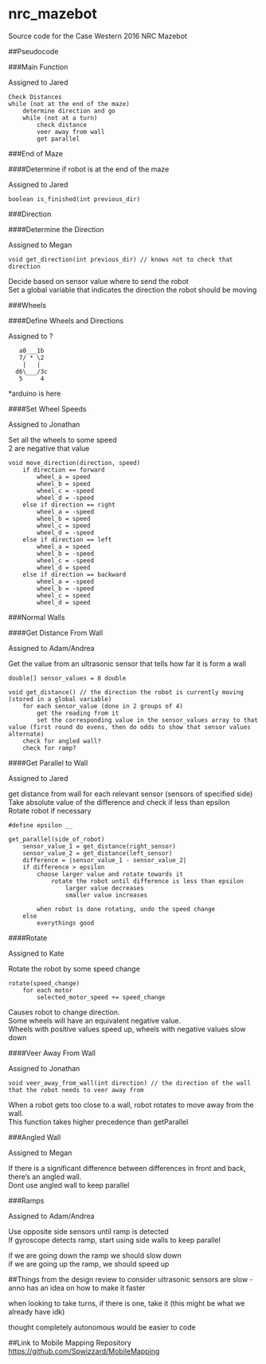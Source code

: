 # nrc_mazebot

Source code for the Case Western 2016 NRC Mazebot

##Pseudocode

###Main Function

Assigned to Jared
    
    Check Distances
    while (not at the end of the maze)
        determine direction and go
        while (not at a turn)
            check distance
            veer away from wall
            get parallel

###End of Maze

####Determine if robot is at the end of the maze

Assigned to Jared

    boolean is_finished(int previous_dir)

###Direction

####Determine the Direction

Assigned to Megan

    void get_direction(int previous_dir) // knows not to check that direction

Decide based on sensor value where to send the robot<br />
Set a global variable that indicates the direction the robot should be moving

###Wheels

####Define Wheels and Directions

Assigned to ?

       a0___1b 
       7/ * \2 
        |   | 
      d6\___/3c 
       5     4 

*arduino is here


####Set Wheel Speeds

Assigned to Jonathan

Set all the wheels to some speed<br />
2 are negative that value

    void move_direction(direction, speed)
        if direction == forward
            wheel_a = speed
            wheel_b = speed
            wheel_c = -speed
            wheel_d = -speed
        else if direction == right
            wheel_a = -speed
            wheel_b = speed
            wheel_c = speed
            wheel_d = -speed
        else if direction == left
            wheel_a = speed
            wheel_b = -speed
            wheel_c = -speed
            wheel_d = speed
        else if direction == backward
            wheel_a = -speed
            wheel_b = -speed
            wheel_c = speed
            wheel_d = speed

###Normal Walls

####Get Distance From Wall

Assigned to Adam/Andrea

Get the value from an ultrasonic sensor that tells how far it is form a wall

    double[] sensor_values = 8 double
    
    void get_distance() // the direction the robot is currently moving (stored in a global variable)
        for each sensor_value (done in 2 groups of 4)
            get the reading from it
            set the corresponding value in the sensor_values array to that value (first round do evens, then do odds to show that sensor values alternate)
        check for angled wall?
        check for ramp?


####Get Parallel to Wall

Assigned to Jared

get distance from wall for each relevant sensor (sensors of specified side) <br />
Take absolute value of the difference and check if less than epsilon <br />
Rotate robot if necessary

    #define epsilon __

    get_parallel(side_of_robot)
        sensor_value_1 = get_distance(right_sensor)
        sensor_value_2 = get_distance(left_sensor)
        difference = |sensor_value_1 - sensor_value_2|
        if difference > epsilon
            choose larger value and rotate towards it
                rotate the robot until difference is less than epsilon
                    larger value decreases
                    smaller value increases

            when robot is done rotating, undo the speed change
        else 
            everythings good

####Rotate

Assigned to Kate

Rotate the robot by some speed change

    rotate(speed_change)
        for each motor
            selected_motor_speed += speed_change

Causes robot to change direction.<br />
Some wheels will have an equivalent negative value.<br />
Wheels with positive values speed up, wheels with negative values slow down


####Veer Away From Wall

Assigned to Jonathan

    void veer_away_from_wall(int direction) // the direction of the wall that the robot needs to veer away from

When a robot gets too close to a wall, robot rotates to move away from the wall. <br />
This function takes higher precedence than getParallel

###Angled Wall

Assigned to Megan

If there is a significant difference between differences in front and back, there’s an angled wall. <br />
Dont use angled wall to keep parallel

###Ramps

Assigned to Adam/Andrea

Use opposite side sensors until ramp is detected<br />
If gyroscope detects ramp, start using side walls to keep parallel

if we are going down the ramp we should slow down<br />
if we are going up the ramp, we should speed up

##Things from the design review to consider
ultrasonic sensors are slow - anno has an idea on how to make it faster

when looking to take turns, if there is one, take it (this might be what we already have idk)

thought completely autonomous would be easier to code

##Link to Mobile Mapping Repository
https://github.com/Spwizzard/MobileMapping